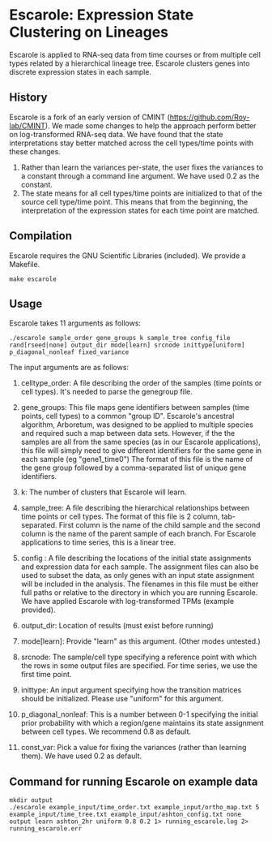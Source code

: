 # Escarole: Expression State Clustering on Lineages
Escarole is applied to RNA-seq data from time courses or from multiple cell types related by a hierarchical lineage tree. Escarole clusters genes into discrete expression states in each sample.

## History
Escarole is a fork of an early version of CMINT (https://github.com/Roy-lab/CMINT). We made some changes to help the approach perform better on log-transformed RNA-seq data. We have found that the state interpretations stay better matched across the cell types/time points with these changes.

1. Rather than learn the variances per-state, the user fixes the variances to a constant through a command line argument. We have used 0.2 as the constant. 
2. The state means for all cell types/time points are initialized to that of the source cell type/time point. This means that from the beginning, the interpretation of the expression states for each time point are matched.

## Compilation
Escarole requires the GNU Scientific Libraries (included). We provide a Makefile.
```
make escarole
```

## Usage
Escarole takes 11 arguments as follows:

```
./escarole sample_order gene_groups k sample_tree config_file rand[rseed|none] output_dir mode[learn] srcnode inittype[uniform] p_diagonal_nonleaf fixed_variance
```

The input arguments are as follows:

1. celltype_order: A file describing the order of the samples (time points or cell types). It's needed to parse the genegroup file. 

2. gene_groups: This file maps gene identifiers between samples (time points, cell types) to a common "group ID". Escarole's ancestral algorithm, Arboretum, was designed to be applied to multiple species and required such a map between data sets. However, if the the samples are all from the same species (as in our Escarole applications), this file will simply need to give different identifiers for the same gene in each sample (eg "gene1_time0")   The format of this file is the name of the gene group followed by a comma-separated list of unique gene identifiers.

3. k: The number of clusters that Escarole will learn.

4. sample_tree: A file describing the hierarchical relationships between time points or cell types. The format of this file is 2 column, tab-separated. First column is the name of the child sample and the second column is the name of the parent sample of each branch. For Escarole applications to time series, this is a linear tree.

5. config : A file describing the locations of the initial state assignments and expression data for each sample.
The assignment files can also be used to subset the data, as only genes with an input state assignment will be included in the analysis. The filenames in this file must be either full paths or relative to the directory in which you are running Escarole. We have applied Escarole with log-transformed TPMs (example provided).

6. output_dir: Location of results (must exist before running)

7. mode[learn]: Provide "learn" as this argument. (Other modes untested.)

8. srcnode: The sample/cell type specifying a reference point with which the rows in some output files are specified. For time series, we use the first time point.

9. inittype: An input argument specifying how the transition matrices should be initialized. Please use "uniform" for this argument.

10. p_diagonal_nonleaf: This is a number between 0-1 specifying the initial prior probability with which a region/gene maintains its state assignment between cell types. We recommend 0.8 as default.

11. const_var: Pick a value for fixing the variances (rather than learning them). We have used 0.2 as default.

## Command for running Escarole on example data
```
mkdir output
./escarole example_input/time_order.txt example_input/ortho_map.txt 5 example_input/time_tree.txt example_input/ashton_config.txt none output learn ashton_2hr uniform 0.8 0.2 1> running_escarole.log 2> running_escarole.err
```
